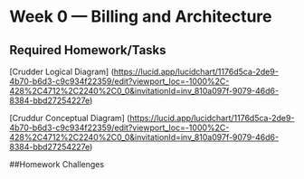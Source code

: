 # Week 0 — Billing and Architecture

## Required Homework/Tasks

[Crudder Logical Diagram] (https://lucid.app/lucidchart/1176d5ca-2de9-4b70-b6d3-c9c934f22359/edit?viewport_loc=-1000%2C-428%2C4712%2C2240%2C0_0&invitationId=inv_810a097f-9079-46d6-8384-bbd27254227e)

[Cruddur Conceptual Diagram] (https://lucid.app/lucidchart/1176d5ca-2de9-4b70-b6d3-c9c934f22359/edit?viewport_loc=-1000%2C-428%2C4712%2C2240%2C0_0&invitationId=inv_810a097f-9079-46d6-8384-bbd27254227e)



##Homework Challenges
